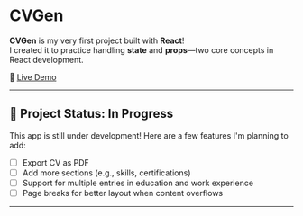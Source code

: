 # CVGen

**CVGen** is my very first project built with **React**!  
I created it to practice handling **state** and **props**—two core concepts in React development.

🔗 [Live Demo](https://cv-gen-4sf.pages.dev/)

---

## 🚧 Project Status: In Progress

This app is still under development! Here are a few features I'm planning to add:

- [ ] Export CV as PDF
- [ ] Add more sections (e.g., skills, certifications)
- [ ] Support for multiple entries in education and work experience
- [ ] Page breaks for better layout when content overflows

---
